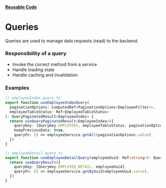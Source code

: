 #### [Reusable Code](/reusable-code.md)

# Queries

Queries are used to manage data requests (read) to the backend.

### Responsibility of a query

- Invoke the correct method from a service
- Handle loading state
- Handle caching and invalidation

### Examples

```typescript
// employeeIndex.query.ts
export function useEmployeeIndexQuery(
  paginationOptions: ComputedRef<PaginationOptions<EmployeeFilter>>,
  employeeTableStatus: Ref<EmployeeTableStatus>
): QueryPaginatedResult<EmployeeIndex> {
  return useQueryPaginatedResult<EmployeeIndex>({
    queryKey: [QueryKey.EMPLOYEES, employeeTableStatus, paginationOptions],
    keepPreviousData: true,
    queryFn: () => employeeService.getAll(paginationOptions.value),
  })
}
```

```typescript
// employeeDetail.query.ts
export function useEmployeeDetailQuery(employeeUuid: Ref<string>): QueryResult<Employee | null> {
  return useQueryResult({
    queryKey: [QueryKey.EMPLOYEE_DETAIL, employeeUuid],
    queryFn: () => employeeService.getByUuid(employeeUuid.value),
  })
}
```
